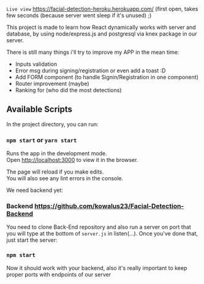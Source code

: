 `Live view` https://facial-detection-heroku.herokuapp.com/ (first open, takes few seconds (because server went sleep if it's unused) ;)

This project is made to learn how React dynamically works with server and database, by using node/express.js and postgresql via knex package in our server.



There is still many things i'll try to improve my APP in the mean time:
* Inputs validation
* Error msg during signing/registration or even add a toast :D
* Add FORM component (to handle Signin/Registration in one component)
* Router improvement (maybe)
* Ranking for (who did the most detections)

## Available Scripts

In the project directory, you can run:

### `npm start` or `yarn start`

Runs the app in the development mode.<br>
Open [http://localhost:3000](http://localhost:3000) to view it in the browser.

The page will reload if you make edits.<br>
You will also see any lint errors in the console.

We need backend yet:
### Backend https://github.com/kowalus23/Facial-Detection-Backend
You need to clone Back-End repository and also run a server on port that you will type at the bottom of `server.js` in listen(...). Once you've done that, just start the server:
### `npm start`
Now it should work with your backend, also it's really important to keep proper ports with endpoints of our server
